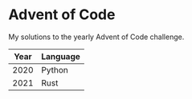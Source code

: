 # Advent of Code

My solutions to the yearly Advent of Code challenge.

| Year | Language |
| --- | --- |
| 2020 | Python |
| 2021 | Rust |